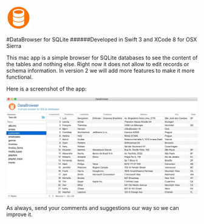![AppIcon](https://raw.githubusercontent.com/kuyawa/DataBrowser/master/Screenshots/AppIcon64.png)

#DataBrowser for SQLite
######Developed in Swift 3 and XCode 8 for OSX Sierra

This mac app is a simple browser for SQLite databases to see the content of the tables and nothing else. Right now it does not allow to edit records or schema information. In version 2 we will add more features to make it more functional.

Here is a screenshot of the app:

![Screenshot](https://raw.githubusercontent.com/kuyawa/DataBrowser/master/Screenshots/DataBrowser.jpg)

As always, send your comments and suggestions our way so we can improve it.
